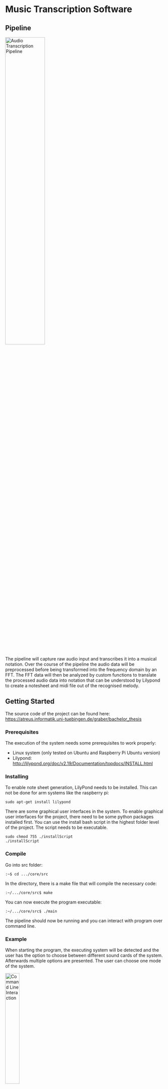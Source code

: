 # Music Transcription Software
## Pipeline
<img src="pipeline.png" alt="Audio Transcription Pipeline" width="50%" />

<p>The pipeline will capture raw audio input and transcribes it into a musical notation. Over the course of the pipeline the audio data will be preprocessed 
before being transformed into the frequency domain by an FFT. The FFT data will then be analyzed by custom functions to translate the processed audio data 
into notation that can be understood by Lilypond to create a notesheet and midi file out of the recognised melody.</p>

## Getting Started
The source code of the project can be found here: https://atreus.informatik.uni-tuebingen.de/graber/bachelor_thesis

### Prerequisites

The execution of the system needs some prerequisites to work properly:  
- Linux system (only tested on Ubuntu and Raspberry Pi Ubuntu version)
- Lilypond: http://lilypond.org/doc/v2.19/Documentation/topdocs/INSTALL.html

### Installing

To enable note sheet generation, LilyPond needs to be installed. This can not be done for arm systems like the raspberry pi:  
```
sudo apt-get install lilypond
```  
There are some graphical user interfaces in the system. To enable graphical user interfaces for the project, there need to be some python packages installed first.
You can use the install bash script in the highest folder level of the project. The script needs to be executable.
```
sudo chmod 755 ./installScript  
./installScript
``` 
### Compile

Go into src folder:
```
:~$ cd .../core/src
```
In the directory, there is a make file that will compile the necessary code:
```
:~/.../core/src$ make
```
You can now execute the program executable:
```
:~/.../core/src$ ./main
```
The pipeline should now be running and you can interact with program over command line.

### Example

<p>When starting the program, the executing system will be detected and the user has the option to choose between different sound cards of the system. Afterwards multiple options are presented. The user can choose one mode of the system.</p>
<img src="command_line_interaction.png" alt="Command Line Interaction" width="30%" />

### Output

<p>Depending on execution mode that was selected, the system provides different results. For the audio spectrogram, the system will save the processed data in a csv file that can be visualised by the Audio Spectogram python tool.</p>
<img src="audio_spectrogram.png" alt="Audio Spectrogram" width="60%" />
<p>For the chord detection, the system provides a graphical user interface to play and alter different frequencies.</p>
<img src="frequency_generator.png" alt="Frequency Generator" width="60%" />
<p>For the three pipeline variants, LilyPond will create a pdf as notesheet and a midi file of the recognized melody. The program will visualize the results in a graphical user interface, if the executing system has lilypond installed.</p>
<img src="notesheet_demonstrator.png" alt="Note Sheet Demonstrator" width="60%" />
<p>For arm systems, there is the option to enter the melody as an url to generate a notesheet online through [HackLily](https://www.hacklily.org/).</p>
<img src="hacklily.png" alt="HackLily" width="60%" />

### Documentation
[Doxygen](http://www.doxygen.nl/) can be used to create a documentation of the code. The generated files can be accessed through the browser.
```
doxygen dconfig
```

## Authors

**Lukas Graber**

